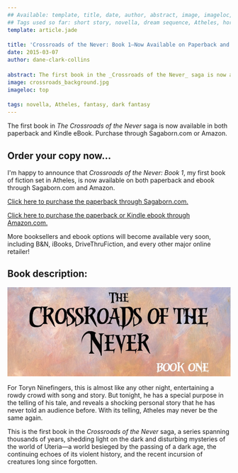 ```yaml
---
## Available: template, title, date, author, abstract, image, imageloc, tags
## Tags used so far: short story, novella, dream sequence, Atheles, horror, fantasy, dark fantasy, free,gaming, writing craft, fan convention, art, travel, philosophy, music, video
template: article.jade

title: 'Crossroads of the Never: Book 1—Now Available on Paperback and Kindle Ebook'
date: 2015-03-07
author: dane-clark-collins

abstract: The first book in the _Crossroads of the Never_ saga is now available in both paperback and Kindle eBook. Purchase through Sagaborn.com or Amazon.
image: crossroads_background.jpg
imageloc: top

tags: novella, Atheles, fantasy, dark fantasy
---
```


The first book in _The Crossroads of the Never_ saga is now available in both paperback and Kindle eBook. Purchase through Sagaborn.com or Amazon.

<span class="more"></span>

## Order your copy now...

I'm happy to announce that _Crossroads of the Never: Book 1_, my first book of fiction set in Atheles, is now available on both paperback and ebook through Sagaborn.com and Amazon.

<a href="http://www.sagaborn.com/store/crossroads" target="_blank">Click here to purchase the paperback through Sagaborn.com.</a>

<a href="http://www.amazon.com/gp/product/1508591652/ref=as_li_tl?ie=UTF8&camp=1789&creative=390957&creativeASIN=1508591652&linkCode=as2&tag=danclacol-20&linkId=Y5CYA7JBUSMSQOSK" target="_blank">Click here to purchase the paperback or Kindle ebook through Amazon.com.</a>

More booksellers and ebook options will become available very soon, including B&N, iBooks, DriveThruFiction, and every other major online retailer!

## Book description:

<img src="crossroads-cover.jpg">

For Toryn Ninefingers, this is almost like any other night, entertaining a rowdy crowd with song and story. But tonight, he has a special purpose in the telling of his tale, and reveals a shocking personal story that he has never told an audience before. With its telling, Atheles may never be the same again.

This is the first book in the _Crossroads of the Never_ saga, a series spanning thousands of years, shedding light on the dark and disturbing mysteries of the world of Uteria—a world besieged by the passing of a dark age, the continuing echoes of its violent history, and the recent incursion of creatures long since forgotten.
